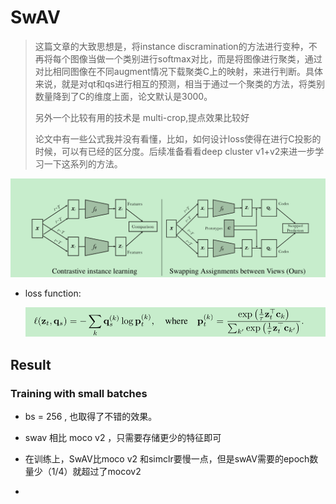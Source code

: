 # SwAV

> 这篇文章的大致思想是，将instance discramination的方法进行变种，不再将每个图像当做一个类别进行softmax对比，而是将图像进行聚类，通过对比相同图像在不同augment情况下载聚类C上的映射，来进行判断。具体来说，就是对qt和qs进行相互的预测，相当于通过一个聚类的方法，将类别数量降到了C的维度上面，论文默认是3000。
>
> 另外一个比较有用的技术是 multi-crop,提点效果比较好
>
> 论文中有一些公式我并没有看懂，比如，如何设计loss使得在进行C投影的时候，可以有已经的区分度。后续准备看看deep cluster v1+v2来进一步学习一下这系列的方法。



![image-20220118200931484](..\images\image-20220118200931484.png)



* loss function:

  ![image-20220119150433941](..\images\image-20220119150433941.png)

## Result

### Training with small batches

- bs = 256 , 也取得了不错的效果。

- swav 相比 moco v2 ，只需要存储更少的特征即可
- 在训练上，SwAV比moco v2 和simclr要慢一点，但是swAV需要的epoch数量少（1/4）就超过了mocov2
- 

